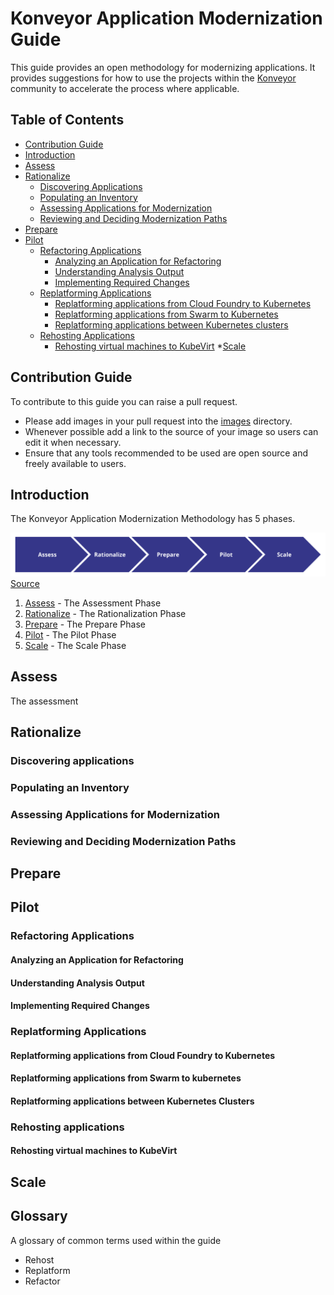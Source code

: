 # Konveyor Application Modernization Guide

This guide provides an open methodology for modernizing applications. It provides suggestions for how to use the projects within the [Konveyor](www.konveyor.io) community to accelerate the process where applicable.

## Table of Contents
 * [Contribution Guide](#contribution-guide)
 * [Introduction](#introduction)
 * [Assess](#assess)
 * [Rationalize](#rationalize)
   * [Discovering Applications](#discovering-applications)
   * [Populating an Inventory](#populating-an-inventory)
   * [Assessing Applications for Modernization](#assessing-applications-for-modernization)
   * [Reviewing and Deciding Modernization Paths](#reviewing-and-deciding-modernization-paths)
 * [Prepare](#prepare)
 * [Pilot](#pilot)
    * [Refactoring Applications](#refactoring-applications)
      * [Analyzing an Application for Refactoring](#analyzing-an-application-for-refactoring)
      * [Understanding Analysis Output](#understanding-analysis-output)
      * [Implementing Required Changes](#implementing-required-changes)
    * [Replatforming Applications](#replatforming-applications)
      * [Replatforming applications from Cloud Foundry to Kubernetes](#replatforming-applications-from-cloud-foundry-to-kubernetes)
      * [Replatforming applications from Swarm to Kubernetes](#replatforming-applications-from-swarm-to-kubernetes)
      * [Replatforming applications between Kubernetes clusters](#replatforming-applications-between-kubernetes-clusters)
    * [Rehosting Applications](#rehosting-applications)
      * [Rehosting virtual machines to KubeVirt](#rehosting-virtual-machines-to-kubevirt)
 *[Scale](#scale)

## Contribution Guide

To contribute to this guide you can raise a pull request.

 * Please add images in your pull request into the [images](/images) directory.
 * Whenever possible add a link to the source of your image so users can edit it when necessary.
 * Ensure that any tools recommended to be used are open source and freely available to users.

## Introduction

The Konveyor Application Modernization Methodology has 5 phases.

![Process](/images/overview.png)
[Source](https://docs.google.com/drawings/d/1zHTILKacmiP6fHKyqQPHLVsDyHnyiB7sMGQ4clsKzks/edit)

1. [Assess](#assess) - The Assessment Phase
2. [Rationalize](#rationalize) - The Rationalization Phase
3. [Prepare](#prepare) - The Prepare Phase
4. [Pilot](#pilot) - The Pilot Phase
5. [Scale](#scale) - The Scale Phase

## Assess

The assessment

## Rationalize

### Discovering applications

### Populating an Inventory

### Assessing Applications for Modernization

### Reviewing and Deciding Modernization Paths

## Prepare

## Pilot

### Refactoring Applications

#### Analyzing an Application for Refactoring

#### Understanding Analysis Output

#### Implementing Required Changes

### Replatforming Applications

#### Replatforming applications from Cloud Foundry to Kubernetes

#### Replatforming applications from Swarm to kubernetes

#### Replatforming applications between Kubernetes Clusters

### Rehosting applications

#### Rehosting virtual machines to KubeVirt

## Scale

## Glossary

A glossary of common terms used within the guide

 - Rehost
 - Replatform
 - Refactor
